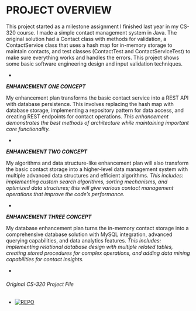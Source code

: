 # **PROJECT OVERVIEW**

This project started as a milestone assignment I finished last year in my CS-320 course. I made a simple contact management system in Java. The original solution
had a Contact class with methods for validation, a ContactService class that uses a hash map for in-memory storage to maintain contacts, and test classes
(ContactTest and ContactServiceTest) to make sure everything works and handles the errors. This project shows some basic software engineering design and input
validation techniques.

-
**_ENHANCEMENT ONE CONCEPT_**

My enhancement plan transforms the basic contact service into a REST API with database persistence. This involves replacing the hash map with database storage,
implementing a repository pattern for data access, and creating REST endpoints for contact operations.
_This enhancement demonstrates the best methods of architecture while maintaining important core functionality._

-
**_ENHANCEMENT TWO CONCEPT_**

My algorithms and data structure-like enhancement plan will also transform the basic contact storage into a higher-level data management system with multiple
advanced data structures and efficient algorithms.
_This includes: implementing custom search algorithms, sorting mechanisms, and optimized data structures; this will give various contact management operations
that improve the code’s performance._

-
**_ENHANCEMENT THREE CONCEPT_**

My database enhancement plan turns the in-memory contact storage into a comprehensive database solution with MySQL integration, advanced querying capabilities,
and data analytics features.
_This includes: implementing relational database design with multiple related tables, creating stored procedures for complex operations, and adding data mining
capabilities for contact insights._

-
###### _Original CS-320 Project File_
- [![REPO](https://img.shields.io/badge/REPO-CS--320-purple?style=for-the-badge&logo=github)](https://github.com/carterdwill3/CS-320)
